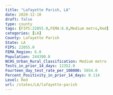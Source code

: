 ```yaml
---
title: "Lafayette Parish, LA"
date: 2020-12-10
draft: false
type: county
tags: [FIPS:22055.0,FEMA:6.0,Medium metro,Red]
categories: [LA]
County: Lafayette Parish
State: LA
FIPS: 22055.0
FEMA_Region: 6.0
Population: 244390.0
NCHS_Urban_Rural_Classification: Medium metro
Tests_in_prior_14_days: 12352.0
Fourteen_day_test_rate_per_100000: 5054.0
Percent_Positivity_in_prior_14_days: 0.114
Level: Red
url: /states/LA/lafayette-parish
---
```



